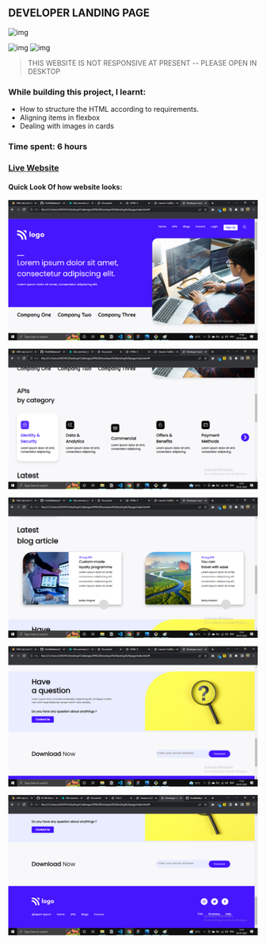 ## DEVELOPER LANDING PAGE
![img](https://img.shields.io/badge/ineuron-FullStackJS-blue)

![img](https://img.shields.io/badge/HTML-5-green)
![img](https://img.shields.io/badge/CSS-3-blue)

>THIS WEBSITE IS NOT RESPONSIVE AT PRESENT -- PLEASE OPEN IN DESKTOP

### While building this project, I learnt:
- How to structure the HTML according to requirements.
- Aligning items in flexbox
- Dealing with images in cards

### Time spent: 6 hours

### [Live Website](https://developer-landingpage-vivekn.netlify.app/)

#### Quick Look Of how website looks:

![img](./QuickLook/sec-1.png)

![img](./QuickLook/sec-2.png)

![img](./QuickLook/sec-3.png)

![img](./QuickLook/sec-4.png)

![img](./QuickLook/sec-5.png)